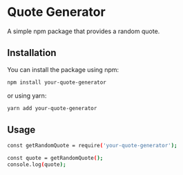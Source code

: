 # Quote Generator

A simple npm package that provides a random quote.

## Installation

You can install the package using npm:

```bash
npm install your-quote-generator
````

or using yarn:

```bash
yarn add your-quote-generator
```

## Usage

```bash
const getRandomQuote = require('your-quote-generator');

const quote = getRandomQuote();
console.log(quote);
```